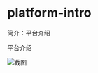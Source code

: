 # platform-intro

简介：平台介绍

平台介绍

![截图](https://unpkg.com/@icedesign/platform-intro-block/screenshot.png)
